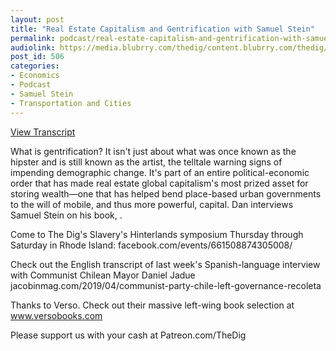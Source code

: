 ```yaml
---
layout: post
title: "Real Estate Capitalism and Gentrification with Samuel Stein"
permalink: podcast/real-estate-capitalism-and-gentrification-with-samuel-stein
audiolink: https://media.blubrry.com/thedig/content.blubrry.com/thedig/The_Dig_-_EP_194_-_Stein.mp3
post_id: 506
categories: 
- Economics
- Podcast
- Samuel Stein
- Transportation and Cities
---
```


[View Transcript](https://www.thedigradio.com/transcripts/transcript-real-estate-capitalism-and-gentrification-with-samuel-stein)


What is gentrification? It isn't just about what was once known as the hipster and is still known as the artist, the telltale warning signs of impending demographic change. It's part of an entire political-economic order that has made real estate global capitalism's most prized asset for storing wealth—one that has helped bend place-based urban governments to the will of mobile, and thus more powerful, capital. Dan interviews Samuel Stein on his book, 
.

Come to The Dig's Slavery's Hinterlands symposium Thursday through Saturday in Rhode Island: facebook.com/events/661508874305008/

Check out the English transcript of last week's Spanish-language interview with Communist Chilean Mayor Daniel Jadue jacobinmag.com/2019/04/communist-party-chile-left-governance-recoleta

Thanks to Verso. Check out their massive left-wing book selection at www.versobooks.com

Please support us with your cash at Patreon.com/TheDig